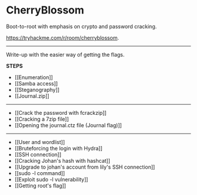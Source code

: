 # CherryBlossom

Boot-to-root with emphasis on crypto and password cracking.

https://tryhackme.com/r/room/cherryblossom.

---

Write-up with the easier way of getting the flags.

**STEPS**

- [[Enumeration]]
- [[Samba access]]
- [[Steganography]]
- [[Journal.zip]]


---

- [[Crack the password with fcrackzip]]
- [[Cracking a 7zip file]]
- [[Opening the journal.ctz file (Journal flag)]]


---
- [[User and wordlist]]
- [[Bruteforcing the login with Hydra]]
- [[SSH connection]]
- [[Cracking Johan's hash with hashcat]]
- [[Upgrade to johan's account from lily's SSH connection]]
- [[sudo -l command]]
- [[Exploit sudo -l vulnerability]]
- [[Getting root's flag]]
